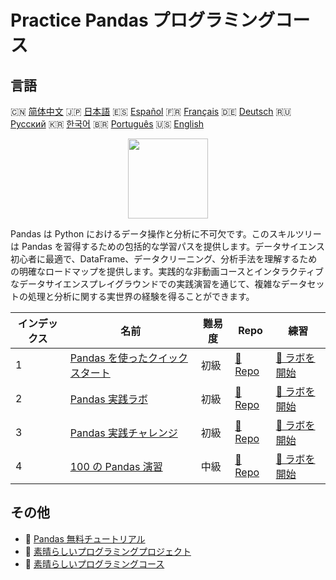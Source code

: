 # Practice Pandas プログラミングコース

## 言語

🇨🇳 [简体中文](README_zh.md) 🇯🇵 [日本語](README_ja.md) 🇪🇸 [Español](README_es.md) 🇫🇷 [Français](README_fr.md) 🇩🇪 [Deutsch](README_de.md) 🇷🇺 [Русский](README_ru.md) 🇰🇷 [한국어](README_ko.md) 🇧🇷 [Português](README_pt.md) 🇺🇸 [English](README.md) 

<div align="center">
<img width="128px" src="https://file.labex.io/path/qhqKKAjZr3K5.png">
</div>

Pandas は Python におけるデータ操作と分析に不可欠です。このスキルツリーは Pandas を習得するための包括的な学習パスを提供します。データサイエンス初心者に最適で、DataFrame、データクリーニング、分析手法を理解するための明確なロードマップを提供します。実践的な非動画コースとインタラクティブなデータサイエンスプレイグラウンドでの実践演習を通じて、複雑なデータセットの処理と分析に関する実世界の経験を得ることができます。

|   インデックス | 名前                                                                                   | 難易度   | Repo                                                                | 練習                                                                    |
|----------------|----------------------------------------------------------------------------------------|----------|---------------------------------------------------------------------|-------------------------------------------------------------------------|
|              1 | [Pandas を使ったクイックスタート](https://labex.io/ja/courses/quick-start-with-pandas) | 初級     | [🔗 Repo](https://github.com/labex-labs/quick-start-with-pandas)    | [🚀 ラボを開始](https://labex.io/ja/courses/quick-start-with-pandas)    |
|              2 | [Pandas 実践ラボ](https://labex.io/ja/courses/pandas-practice-labs)                    | 初級     | [🔗 Repo](https://github.com/labex-labs/pandas-practice-labs)       | [🚀 ラボを開始](https://labex.io/ja/courses/pandas-practice-labs)       |
|              3 | [Pandas 実践チャレンジ](https://labex.io/ja/courses/pandas-practice-challenges)        | 初級     | [🔗 Repo](https://github.com/labex-labs/pandas-practice-challenges) | [🚀 ラボを開始](https://labex.io/ja/courses/pandas-practice-challenges) |
|              4 | [100 の Pandas 演習](https://labex.io/ja/courses/100-pandas-exercises)                 | 中級     | [🔗 Repo](https://github.com/labex-labs/100-pandas-exercises)       | [🚀 ラボを開始](https://labex.io/ja/courses/100-pandas-exercises)       |

## その他

- 🔗 [Pandas 無料チュートリアル](https://github.com/labex-labs/pandas-free-tutorials)
- 🔗 [素晴らしいプログラミングプロジェクト](https://github.com/labex-labs/awesome-programming-projects)
- 🔗 [素晴らしいプログラミングコース](https://github.com/labex-labs/awesome-programming-courses)

